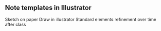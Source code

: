 ## Note templates in Illustrator

Sketch on paper
Draw in illustrator
Standard elements
refinement over time after class
